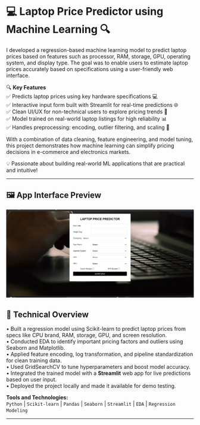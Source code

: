 # 💻 Laptop Price Predictor using Machine Learning 🔍

I developed a regression-based machine learning model to predict laptop prices based on features such as processor, RAM, storage, GPU, operating system, and display type. The goal was to enable users to estimate laptop prices accurately based on specifications using a user-friendly web interface.

🔍 **Key Features**  
✅ Predicts laptop prices using key hardware specifications 💻  
✅ Interactive input form built with Streamlit for real-time predictions 🌐  
✅ Clean UI/UX for non-technical users to explore pricing trends 🎯  
✅ Model trained on real-world laptop listings for high reliability 📊  
✅ Handles preprocessing: encoding, outlier filtering, and scaling 🧹

With a combination of data cleaning, feature engineering, and model tuning, this project demonstrates how machine learning can simplify pricing decisions in e-commerce and electronics markets.

💡 Passionate about building real-world ML applications that are practical and intuitive!

---

## 🖼️ App Interface Preview

![Laptop Price Predictor](picture.png)

## 📌 Technical Overview

• Built a regression model using Scikit-learn to predict laptop prices from specs like CPU brand, RAM, storage, GPU, and screen resolution.  
• Conducted EDA to identify important pricing factors and outliers using Seaborn and Matplotlib.  
• Applied feature encoding, log transformation, and pipeline standardization for clean training data.  
• Used GridSearchCV to tune hyperparameters and boost model accuracy.  
• Integrated the trained model with a **Streamlit** web app for live predictions based on user input.  
• Deployed the project locally and made it available for demo testing.

**Tools and Technologies:**  
`Python` | `Scikit-learn` | `Pandas` | `Seaborn` | `Streamlit` | `EDA` | `Regression Modeling`

---

  

